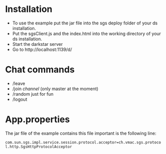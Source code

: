 # Installation #
  * To use the example put the jar file into the sgs deploy folder of your ds installation.
  * Put the sgsClient.js and the index.html into the working directory of your ds installation.
  * Start the darkstar server
  * Go to http://localhost:1139/d/

# Chat commands #
  * /leave
  * /join _channel_ (only master at the moment)
  * /random just for fun
  * /logout

# App.properties #
The jar file of the example contains this file important is the following line:

`com.sun.sgs.impl.service.session.protocol.acceptor=ch.vmac.sgs.protocol.http.SgsHttpProtocolAcceptor`